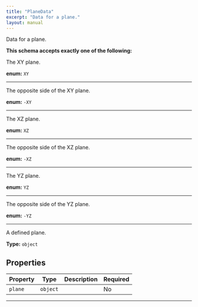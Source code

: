 ```yaml
---
title: "PlaneData"
excerpt: "Data for a plane."
layout: manual
---
```


Data for a plane.





**This schema accepts exactly one of the following:**

The XY plane.

**enum:** `XY`








----
The opposite side of the XY plane.

**enum:** `-XY`








----
The XZ plane.

**enum:** `XZ`








----
The opposite side of the XZ plane.

**enum:** `-XZ`








----
The YZ plane.

**enum:** `YZ`








----
The opposite side of the YZ plane.

**enum:** `-YZ`








----
A defined plane.

**Type:** `object`






## Properties

| Property | Type | Description | Required |
|----------|------|-------------|----------|
| `plane` |`object`|  | No |


----




